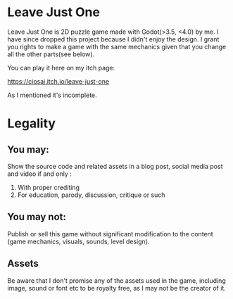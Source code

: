# Leave Just One

Leave Just One is 2D puzzle game made with Godot(>3.5, <4.0) by me. I have since dropped this project because I didn't enjoy the design. I grant you rights to make a game with the same mechanics given that you change all the other parts(see below).

You can play it here on my itch page:

https://ciosai.itch.io/leave-just-one

As I mentioned it's incomplete.

# Legality

## You may:

Show the source code and related assets in a blog post, social media post and video if and only :

1. With proper crediting
2. For education, parody, discussion, critique or such

## You may not:

Publish or sell this game without significant modification to the content (game mechanics, visuals, sounds, level design).

## Assets

Be aware that I don't promise any of the assets used in the game, including image, sound or font etc to be royalty free, as I may not be the creator of it.
